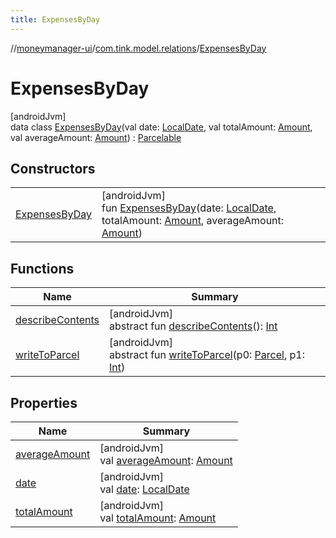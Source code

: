 ```yaml
---
title: ExpensesByDay
---
```

//[moneymanager-ui](../../../index.html)/[com.tink.model.relations](../index.html)/[ExpensesByDay](index.html)



# ExpensesByDay



[androidJvm]\
data class [ExpensesByDay](index.html)(val date: [LocalDate](https://developer.android.com/reference/kotlin/java/time/LocalDate.html), val totalAmount: [Amount](../../com.tink.model.misc/-amount/index.html), val averageAmount: [Amount](../../com.tink.model.misc/-amount/index.html)) : [Parcelable](https://developer.android.com/reference/kotlin/android/os/Parcelable.html)



## Constructors


| | |
|---|---|
| [ExpensesByDay](-expenses-by-day.html) | [androidJvm]<br>fun [ExpensesByDay](-expenses-by-day.html)(date: [LocalDate](https://developer.android.com/reference/kotlin/java/time/LocalDate.html), totalAmount: [Amount](../../com.tink.model.misc/-amount/index.html), averageAmount: [Amount](../../com.tink.model.misc/-amount/index.html)) |


## Functions


| Name | Summary |
|---|---|
| [describeContents](../../com.tink.service.provider/-provider-filter/index.html#-1578325224%2FFunctions%2F1000845458) | [androidJvm]<br>abstract fun [describeContents](../../com.tink.service.provider/-provider-filter/index.html#-1578325224%2FFunctions%2F1000845458)(): [Int](https://kotlinlang.org/api/latest/jvm/stdlib/kotlin/-int/index.html) |
| [writeToParcel](../../com.tink.service.provider/-provider-filter/index.html#-1754457655%2FFunctions%2F1000845458) | [androidJvm]<br>abstract fun [writeToParcel](../../com.tink.service.provider/-provider-filter/index.html#-1754457655%2FFunctions%2F1000845458)(p0: [Parcel](https://developer.android.com/reference/kotlin/android/os/Parcel.html), p1: [Int](https://kotlinlang.org/api/latest/jvm/stdlib/kotlin/-int/index.html)) |


## Properties


| Name | Summary |
|---|---|
| [averageAmount](average-amount.html) | [androidJvm]<br>val [averageAmount](average-amount.html): [Amount](../../com.tink.model.misc/-amount/index.html) |
| [date](date.html) | [androidJvm]<br>val [date](date.html): [LocalDate](https://developer.android.com/reference/kotlin/java/time/LocalDate.html) |
| [totalAmount](total-amount.html) | [androidJvm]<br>val [totalAmount](total-amount.html): [Amount](../../com.tink.model.misc/-amount/index.html) |

